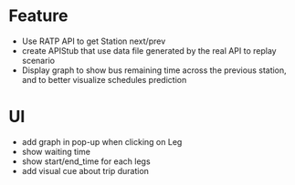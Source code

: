 # Feature
- Use RATP API to get Station next/prev
- create APIStub that use data file generated by the real API to replay scenario
- Display graph to show bus remaining time across the previous station, and to better visualize schedules prediction

# UI
- add graph in pop-up when clicking on Leg
- show waiting time
- show start/end_time for each legs
- add visual cue about trip duration
